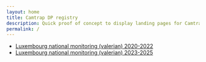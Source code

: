 ```yaml
---
layout: home
title: Camtrap DP registry
description: Quick proof of concept to display landing pages for Camtrap DPs.
permalink: /
---
```


- [Luxembourg national monitoring (valerian) 2020-2022](/datasets/luxvalmoni20223025/)
- [Luxembourg national monitoring (valerian) 2023-2025](/datasets/luxvalmoni20202022/)
